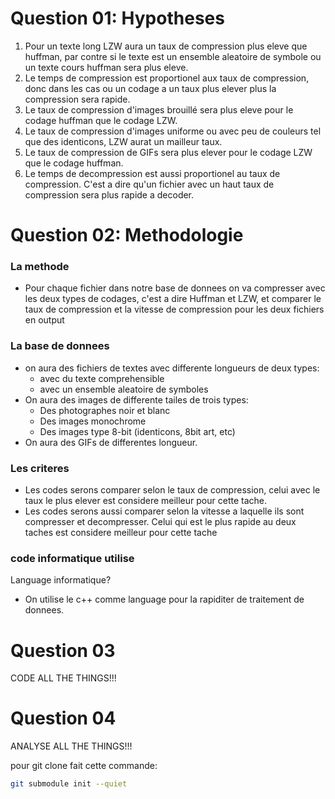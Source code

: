 # Question 01: Hypotheses
1. Pour un texte long LZW aura un taux de compression plus eleve que huffman, par contre si le texte est un ensemble aleatoire de symbole ou un texte cours huffman sera plus eleve.
2. Le temps de compression est proportionel aux taux de compression, donc dans les cas ou un codage a un taux plus elever plus la compression sera rapide.
3. Le taux de compression d'images brouillé sera plus eleve pour le codage huffman que le codage LZW.
4. Le taux de compression d'images uniforme ou avec peu de couleurs tel que des identicons, LZW aurat un mailleur taux.
5. Le taux de compression de GIFs sera plus elever pour le codage LZW que le codage huffman.
6. Le temps de decompression est aussi proportionel au taux de compression. C'est a dire qu'un fichier avec un haut taux de compression sera plus rapide a decoder.

# Question 02: Methodologie
### La methode
* Pour chaque fichier dans notre base de donnees on va compresser avec les deux types de codages, c'est a dire Huffman et LZW, et comparer le taux de compression et la vitesse de compression pour les deux fichiers en output

### La base de donnees
* on aura des fichiers de textes avec differente longueurs de deux types:
	* avec du texte comprehensible
	* avec un ensemble aleatoire de symboles
* On aura des images de differente tailes de trois types:
	* Des photographes noir et blanc
	* Des images monochrome
	* Des images type 8-bit (identicons, 8bit art, etc)
* On aura des GIFs de differentes longueur.

### Les criteres
* Les codes serons comparer selon le taux de compression, celui avec le taux le plus elever est considere meilleur pour cette tache.
* Les codes serons aussi comparer selon la vitesse a laquelle ils sont compresser et decompresser. Celui qui est le plus rapide au deux taches est considere meilleur pour cette tache

### code informatique utilise
Language informatique?
* On utilise le c++ comme language pour la rapiditer de traitement de donnees.

# Question 03
CODE ALL THE THINGS!!!

# Question 04
ANALYSE ALL THE THINGS!!!


pour git clone fait cette commande:
``` bash
git submodule init --quiet
```
